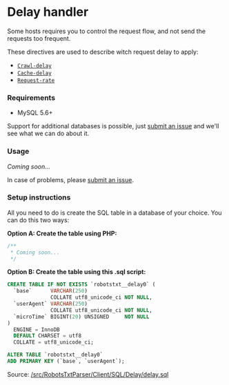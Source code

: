 # Delay handler
Some hosts requires you to control the request flow, and not send the requests too frequent.

These directives are used to describe witch request delay to apply:
- [`Crawl-delay`](../directives.md#crawl-value)
- [`Cache-delay`](../directives.md#cache-value)
- [`Request-rate`](../directives.md#request-rate)

### Requirements
- MySQL 5.6+

Support for additional databases is possible, just [submit an issue](https://github.com/VIPnytt/RobotsTxtParser/issues) and we'll see what we can do about it.

### Usage
_Coming soon..._

In case of problems, please [submit an issue](https://github.com/VIPnytt/RobotsTxtParser/issues).

### Setup instructions
All you need to do is create the SQL table in a database of your choice. You can do this two ways:

__Option A: Create the table using PHP:__

```php
/**
 * Coming soon...
 */
```

__Option B: Create the table using this .sql script:__
```SQL
CREATE TABLE IF NOT EXISTS `robotstxt__delay0` (
  `base`      VARCHAR(250)
              COLLATE utf8_unicode_ci NOT NULL,
  `userAgent` VARCHAR(250)
              COLLATE utf8_unicode_ci NOT NULL,
  `microTime` BIGINT(20) UNSIGNED     NOT NULL
)
  ENGINE = InnoDB
  DEFAULT CHARSET = utf8
  COLLATE = utf8_unicode_ci;

ALTER TABLE `robotstxt__delay0`
ADD PRIMARY KEY (`base`, `userAgent`);
```
Source: [/src/RobotsTxtParser/Client/SQL/Delay/delay.sql](https://github.com/VIPnytt/RobotsTxtParser/tree/master/src/RobotsTxtParser/Client/SQL/Delay/delay.sql)
